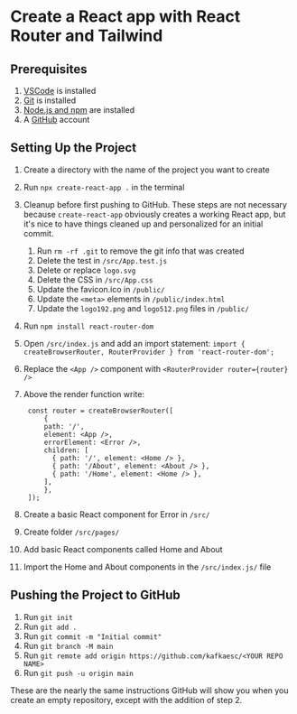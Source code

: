 # Create a React app with React Router and Tailwind

## Prerequisites

1. [VSCode](https://code.visualstudio.com) is installed
1. [Git](https://git-scm.com/book/en/v2/Getting-Started-Installing-Git) is installed
1. [Node.js and npm](https://docs.npmjs.com/downloading-and-installing-node-js-and-npm) are installed
1. A [GitHub](https://github.com) account

## Setting Up the Project

1. Create a directory with the name of the project you want to create
1. Run `npx create-react-app .` in the terminal
1. Cleanup before first pushing to GitHub. These steps are not necessary because `create-react-app` obviously creates a working React app, but it's nice to have things cleaned up and personalized for an initial commit.
    1. Run `rm -rf .git` to remove the git info that was created
    1. Delete the test in `/src/App.test.js`
    1. Delete or replace `logo.svg`
    1. Delete the CSS in `/src/App.css`
    1. Update the favicon.ico in `/public/`
    1. Update the `<meta>` elements in `/public/index.html`
    1. Update the `logo192.png` and `logo512.png` files in `/public/`
1. Run `npm install react-router-dom`
1. Open `/src/index.js` and add an import statement: `import { createBrowserRouter, RouterProvider } from 'react-router-dom';`
1. Replace the `<App />` component with `<RouterProvider router={router} />`
1. Above the render function write:

        const router = createBrowserRouter([
	        {
            path: '/',
            element: <App />,
            errorElement: <Error />,
            children: [
              { path: '/', element: <Home /> },
              { path: '/About', element: <About /> },
              { path: '/Home', element: <Home /> },
            ],
	        },
        ]);

1. Create a basic React component for Error in `/src/`
1. Create folder `/src/pages/`
1. Add basic React components called Home and About
1. Import the Home and About components in the `/src/index.js/` file

## Pushing the Project to GitHub

1. Run `git init`
1. Run `git add .`
1. Run `git commit -m "Initial commit"`
1. Run `git branch -M main`
1. Run `git remote add origin https://github.com/kafkaesc/<YOUR REPO NAME>`
1. Run `git push -u origin main`

These are the nearly the same instructions GitHub will show you when you create an empty repository, except with the addition of step 2.